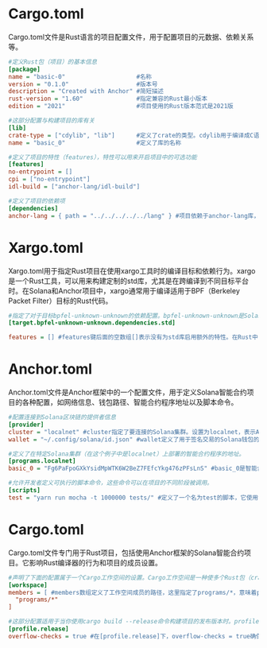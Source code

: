 # Cargo.toml

Cargo.toml文件是Rust语言的项目配置文件，用于配置项目的元数据、依赖关系等。

```ini
#定义Rust包（项目）的基本信息
[package]                           
name = "basic-0"                    #名称
version = "0.1.0"                   #版本号
description = "Created with Anchor" #简短描述
rust-version = "1.60"               #指定兼容的Rust最小版本
edition = "2021"                    #项目使用的Rust版本范式是2021版

#这部分配置与构建项目的库有关
[lib]                               
crate-type = ["cdylib", "lib"]      #定义了crate的类型。cdylib用于编译成C语言可调用的动态库（DLL或so文件），lib表示普通的Rust库
name = "basic_0"                    #定义了库的名称

#定义了项目的特性（features），特性可以用来开启项目中的可选功能
[features]                          
no-entrypoint = []
cpi = ["no-entrypoint"]
idl-build = ["anchor-lang/idl-build"]

#定义了项目的依赖项
[dependencies]                        
anchor-lang = { path = "../../../../../lang" } #项目依赖于anchor-lang库，这是Anchor框架的一部分，提供了智能合约开发的核心功能和API
```

# Xargo.toml

Xargo.toml用于指定Rust项目在使用xargo工具时的编译目标和依赖行为。xargo是一个Rust工具，可以用来构建定制的std库，尤其是在跨编译到不同目标平台时。在Solana和Anchor项目中，xargo通常用于编译适用于BPF（Berkeley Packet Filter）目标的Rust代码。

```ini
#指定了对于目标bpfel-unknown-unknown的依赖配置。bpfel-unknown-unknown是Solana智能合约的编译目标，其中bpfel表示使用Little-Endian BPF作为目标架构，unknown-unknown分别表示操作系统和环境是未知的，这是跨平台编译时的常见表示方法。
[target.bpfel-unknown-unknown.dependencies.std] 

features = [] #features键后面的空数组[]表示没有为std库启用额外的特性。在Rust中，特性（features）允许在编译时启用或禁用代码的特定部分，这对于条件编译或减少编译目标的大小很有用。
```

# Anchor.toml
Anchor.toml文件是Anchor框架中的一个配置文件，用于定义Solana智能合约项目的各种配置，如网络信息、钱包路径、智能合约程序地址以及脚本命令。
```ini
#配置连接到Solana区块链的提供者信息
[provider]
cluster = "localnet" #cluster指定了要连接的Solana集群。设置为localnet，表示Anchor将会连接到本地运行的Solana测试网络。
wallet = "~/.config/solana/id.json" #wallet定义了用于签名交易的Solana钱包的路径。这里使用的是默认的Solana CLI钱包路径。

#定义了在特定Solana集群（在这个例子中是localnet）上部署的智能合约程序的地址。
[programs.localnet]
basic_0 = "Fg6PaFpoGXkYsidMpWTK6W2BeZ7FEfcYkg476zPFsLnS" #basic_0是智能合约的名字，而"Fg6PaFpoGXkYsidMpWTK6W2BeZ7FEfcYkg476zPFsLnS"是该合约在localnet上的程序地址。这个地址是合约部署到Solana网络后由网络分配的。

#允许开发者定义可执行的脚本命令，这些命令可以在项目的不同阶段被调用。
[scripts]
test = "yarn run mocha -t 1000000 tests/" #定义了一个名为test的脚本，它使用yarn来运行项目的测试套件，具体是使用mocha测试框架，并且设置了测试的超时时间为1000000毫秒（或者说是1000秒）。tests/指定了存放测试文件的目录。

```

# Cargo.toml

Cargo.toml文件专门用于Rust项目，包括使用Anchor框架的Solana智能合约项目。它影响Rust编译器的行为和项目的成员设置。

```ini
#声明了下面的配置属于一个Cargo工作空间的设置。Cargo工作空间是一种使多个Rust包（crates）能够共同编译和共享依赖的机制，非常适合管理大型项目或相关联的多个项目。
[workspace]
members = [ #members数组定义了工作空间成员的路径，这里指定了programs/*，意味着programs目录下的所有包都是这个工作空间的成员。在Solana和Anchor项目中，智能合约通常放在这个programs目录下，每个合约可以是一个独立的包。
  "programs/*"
] 

#这部分配置适用于当你使用cargo build --release命令构建项目的发布版本时。profile.release部分允许你为发布构建指定不同的编译选项。
[profile.release]
overflow-checks = true #在[profile.release]下，overflow-checks = true确保在发布版本的构建中启用整数溢出检查。默认情况下，Rust在调试模式下会检查整数溢出，但在发布模式下不检查，以优化性能。将这个选项设置为true会牺牲一些性能来换取更高的安全性，因为合约逻辑中的整数溢出可能导致安全漏洞。
```
